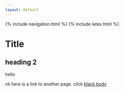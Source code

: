 ```yaml
---
layout: default
---
```


{% include navigation.html %}
{% include latex.html %}

# Title



## heading 2
hello

ok here is a link to another page. click [black body](blackbody)
